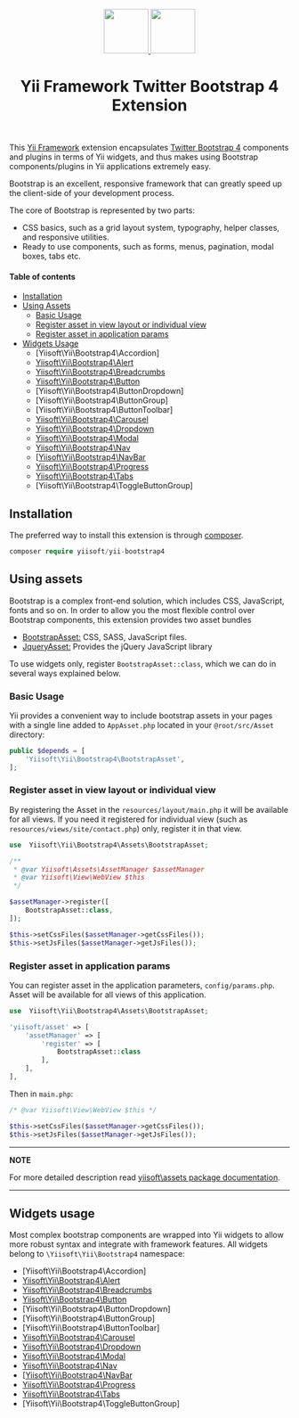 <p align="center">
    <a href="https://github.com/yiisoft" target="_blank">
        <img src="https://avatars0.githubusercontent.com/u/993323" height="80px">
    </a>
    <a href="http://getbootstrap.com/" target="_blank" rel="external">
        <img src="https://v4-alpha.getbootstrap.com/assets/brand/bootstrap-solid.svg" height="80px">
    </a>
    <h1 align="center">Yii Framework Twitter Bootstrap 4 Extension</h1>
    <br>
</p>

This [Yii Framework] extension encapsulates [Twitter Bootstrap 4] components and plugins in terms of Yii widgets, and thus makes using Bootstrap components/plugins in Yii applications extremely easy.

[Yii Framework]:        http://www.yiiframework.com/
[Twitter Bootstrap 4]:  https://getbootstrap.com/docs/4.5/getting-started/introduction/

Bootstrap is an excellent, responsive framework that can greatly speed up the client-side of your development process.

The core of Bootstrap is represented by two parts:

- CSS basics, such as a grid layout system, typography, helper classes, and responsive utilities.
- Ready to use components, such as forms, menus, pagination, modal boxes, tabs etc.

 #### Table of contents
- [Installation](#installation)
- [Using Assets](#using-assets)
    - [Basic Usage](#basic-usage)
    - [Register asset in view layout or individual view](#register-asset-in-view-layout-or-individual-view)
    - [Register asset in application params](#register-asset-in-application-params)
- [Widgets Usage](#widgets-usage)
    - [Yiisoft\Yii\Bootstrap4\Accordion]
    - [Yiisoft\Yii\Bootstrap4\Alert](alert.md)
    - [Yiisoft\Yii\Bootstrap4\Breadcrumbs](breadcrumbs.md)
    - [Yiisoft\Yii\Bootstrap4\Button](button.md)
    - [Yiisoft\Yii\Bootstrap4\ButtonDropdown]
    - [Yiisoft\Yii\Bootstrap4\ButtonGroup]
    - [Yiisoft\Yii\Bootstrap4\ButtonToolbar]
    - [Yiisoft\Yii\Bootstrap4\Carousel](carousel.md)
    - [Yiisoft\Yii\Bootstrap4\Dropdown](dropdown.md)
    - [Yiisoft\Yii\Bootstrap4\Modal](modal.md)
    - [Yiisoft\Yii\Bootstrap4\Nav](nav.md)
    - [[Yiisoft\Yii\Bootstrap4\NavBar](nav-bar.md)
    - [Yiisoft\Yii\Bootstrap4\Progress](progress.md)
    - [Yiisoft\Yii\Bootstrap4\Tabs](tabs.md)
    - [Yiisoft\Yii\Bootstrap4\ToggleButtonGroup]
    
## Installation

The preferred way to install this extension is through [composer](http://getcomposer.org/download/).

```php 
composer require yiisoft/yii-bootstrap4
```
## Using assets
Bootstrap is a complex front-end solution, which includes CSS, JavaScript, fonts and so on. In order to allow you the most flexible control over Bootstrap components, this extension provides two asset bundles

- [BootstrapAsset:](https://getbootstrap.com/) CSS, SASS, JavaScript  files.
- [JqueryAsset:](https://jquery.com)  Provides the jQuery JavaScript library

To use widgets only, register `BootstrapAsset::class`, which we can do in several ways explained below.

### Basic Usage
Yii provides a convenient way to include bootstrap assets in your pages with a single line added to `AppAsset.php` located in your
`@root/src/Asset` directory:

```php
public $depends = [
    'Yiisoft\Yii\Bootstrap4\BootstrapAsset',
];
```

### Register asset in view layout or individual view
By registering the Asset in the `resources/layout/main.php` it will be available for all views. If you need it registered for individual view (such as `resources/views/site/contact.php`) only, register it in that view.

```php
use  Yiisoft\Yii\Bootstrap4\Assets\BootstrapAsset;

/**
 * @var Yiisoft\Assets\AssetManager $assetManager
 * @var Yiisoft\View\WebView $this
 */

$assetManager->register([
    BootstrapAsset::class,
]);

$this->setCssFiles($assetManager->getCssFiles());
$this->setJsFiles($assetManager->getJsFiles());
```

### Register asset in application params

You can register asset in the application parameters, `config/params.php`. Asset will be available for all views of this application.

```php
use  Yiisoft\Yii\Bootstrap4\Assets\BootstrapAsset;

'yiisoft/asset' => [
    'assetManager' => [
        'register' => [
            BootstrapAsset::class
        ],
    ],
],
```

Then in `main.php`:

```php
/* @var Yiisoft\View\WebView $this */

$this->setCssFiles($assetManager->getCssFiles());
$this->setJsFiles($assetManager->getJsFiles());
```

---
**NOTE**

For more detailed description read [yiisoft\assets package documentation](https://github.com/yiisoft/assets/blob/master/README.md).

---

## Widgets usage

Most complex bootstrap components are wrapped into Yii widgets to allow more robust syntax and integrate with
framework features. All widgets belong to `\Yiisoft\Yii\Bootstrap4` namespace:

- [Yiisoft\Yii\Bootstrap4\Accordion]
- [Yiisoft\Yii\Bootstrap4\Alert](alert.md)
- [Yiisoft\Yii\Bootstrap4\Breadcrumbs](breadcrumbs.md)
- [Yiisoft\Yii\Bootstrap4\Button](button.md)
- [Yiisoft\Yii\Bootstrap4\ButtonDropdown]
- [Yiisoft\Yii\Bootstrap4\ButtonGroup]
- [Yiisoft\Yii\Bootstrap4\ButtonToolbar]
- [Yiisoft\Yii\Bootstrap4\Carousel](carousel.md)
- [Yiisoft\Yii\Bootstrap4\Dropdown](dropdown.md)
- [Yiisoft\Yii\Bootstrap4\Modal](modal.md)
- [Yiisoft\Yii\Bootstrap4\Nav](nav.md)
- [[Yiisoft\Yii\Bootstrap4\NavBar](nav-bar.md)
- [Yiisoft\Yii\Bootstrap4\Progress](progress.md)
- [Yiisoft\Yii\Bootstrap4\Tabs](tabs.md)
- [Yiisoft\Yii\Bootstrap4\ToggleButtonGroup]

